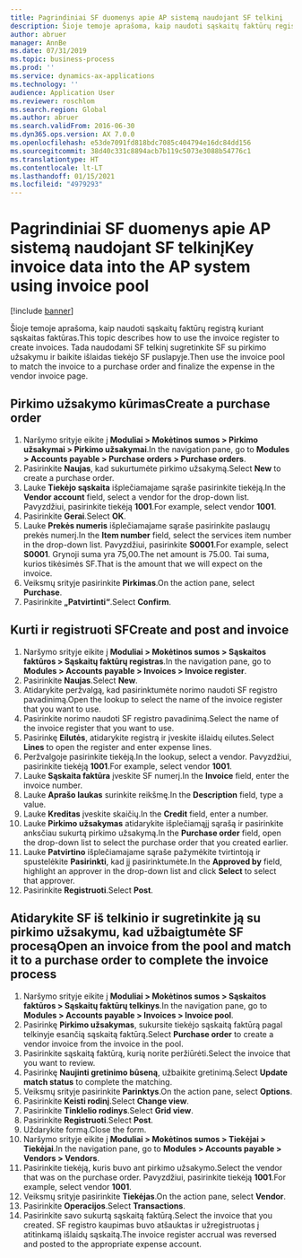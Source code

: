 ```yaml
---
title: Pagrindiniai SF duomenys apie AP sistemą naudojant SF telkinį
description: Šioje temoje aprašoma, kaip naudoti sąskaitų faktūrų registrą kuriant sąskaitas faktūras.
author: abruer
manager: AnnBe
ms.date: 07/31/2019
ms.topic: business-process
ms.prod: ''
ms.service: dynamics-ax-applications
ms.technology: ''
audience: Application User
ms.reviewer: roschlom
ms.search.region: Global
ms.author: abruer
ms.search.validFrom: 2016-06-30
ms.dyn365.ops.version: AX 7.0.0
ms.openlocfilehash: e53de7091fd818bdc7085c404794e16dc84dd156
ms.sourcegitcommit: 38d40c331c8894acb7b119c5073e3088b54776c1
ms.translationtype: HT
ms.contentlocale: lt-LT
ms.lasthandoff: 01/15/2021
ms.locfileid: "4979293"
---
```

# <a name="key-invoice-data-into-the-ap-system-using-invoice-pool"></a><span data-ttu-id="f3dfd-103">Pagrindiniai SF duomenys apie AP sistemą naudojant SF telkinį</span><span class="sxs-lookup"><span data-stu-id="f3dfd-103">Key invoice data into the AP system using invoice pool</span></span>

[!include [banner](../../includes/banner.md)]

<span data-ttu-id="f3dfd-104">Šioje temoje aprašoma, kaip naudoti sąskaitų faktūrų registrą kuriant sąskaitas faktūras.</span><span class="sxs-lookup"><span data-stu-id="f3dfd-104">This topic describes how to use the invoice register to create invoices.</span></span> <span data-ttu-id="f3dfd-105">Tada naudodami SF telkinį sugretinkite SF su pirkimo užsakymu ir baikite išlaidas tiekėjo SF puslapyje.</span><span class="sxs-lookup"><span data-stu-id="f3dfd-105">Then use the invoice pool to match the invoice to a purchase order and finalize the expense in the vendor invoice page.</span></span>


## <a name="create-a-purchase-order"></a><span data-ttu-id="f3dfd-106">Pirkimo užsakymo kūrimas</span><span class="sxs-lookup"><span data-stu-id="f3dfd-106">Create a purchase order</span></span>
1. <span data-ttu-id="f3dfd-107">Naršymo srityje eikite į **Moduliai > Mokėtinos sumos > Pirkimo užsakymai > Pirkimo užsakymai**.</span><span class="sxs-lookup"><span data-stu-id="f3dfd-107">In the navigation pane, go to **Modules > Accounts payable > Purchase orders > Purchase orders**.</span></span>
2. <span data-ttu-id="f3dfd-108">Pasirinkite **Naujas**, kad sukurtumėte pirkimo užsakymą.</span><span class="sxs-lookup"><span data-stu-id="f3dfd-108">Select **New** to create a purchase order.</span></span>
3. <span data-ttu-id="f3dfd-109">Lauke **Tiekėjo sąskaita** išplečiamajame sąraše pasirinkite tiekėją.</span><span class="sxs-lookup"><span data-stu-id="f3dfd-109">In the **Vendor account** field, select a vendor for the drop-down list.</span></span> <span data-ttu-id="f3dfd-110">Pavyzdžiui, pasirinkite tiekėją **1001**.</span><span class="sxs-lookup"><span data-stu-id="f3dfd-110">For example, select vendor **1001**.</span></span>
4. <span data-ttu-id="f3dfd-111">Pasirinkite **Gerai**.</span><span class="sxs-lookup"><span data-stu-id="f3dfd-111">Select **OK**.</span></span>
5. <span data-ttu-id="f3dfd-112">Lauke **Prekės numeris** išplečiamajame sąraše pasirinkite paslaugų prekės numerį.</span><span class="sxs-lookup"><span data-stu-id="f3dfd-112">In the **Item number** field, select the services item number in the drop-down list.</span></span> <span data-ttu-id="f3dfd-113">Pavyzdžiui, pasirinkite **S0001**.</span><span class="sxs-lookup"><span data-stu-id="f3dfd-113">For example, select **S0001**.</span></span> <span data-ttu-id="f3dfd-114">Grynoji suma yra 75,00.</span><span class="sxs-lookup"><span data-stu-id="f3dfd-114">The net amount is 75.00.</span></span>  <span data-ttu-id="f3dfd-115">Tai suma, kurios tikėsimės SF.</span><span class="sxs-lookup"><span data-stu-id="f3dfd-115">That is the amount that we will expect on the invoice.</span></span>  
6. <span data-ttu-id="f3dfd-116">Veiksmų srityje pasirinkite **Pirkimas**.</span><span class="sxs-lookup"><span data-stu-id="f3dfd-116">On the action pane, select **Purchase**.</span></span>
7. <span data-ttu-id="f3dfd-117">Pasirinkite **„Patvirtinti“**.</span><span class="sxs-lookup"><span data-stu-id="f3dfd-117">Select **Confirm**.</span></span>

## <a name="create-and-post-and-invoice"></a><span data-ttu-id="f3dfd-118">Kurti ir registruoti SF</span><span class="sxs-lookup"><span data-stu-id="f3dfd-118">Create and post and invoice</span></span>
1. <span data-ttu-id="f3dfd-119">Naršymo srityje eikite į **Moduliai > Mokėtinos sumos > Sąskaitos faktūros > Sąskaitų faktūrų registras**.</span><span class="sxs-lookup"><span data-stu-id="f3dfd-119">In the navigation pane, go to **Modules > Accounts payable > Invoices > Invoice register**.</span></span>
2. <span data-ttu-id="f3dfd-120">Pasirinkite **Naujas**.</span><span class="sxs-lookup"><span data-stu-id="f3dfd-120">Select **New**.</span></span>
3. <span data-ttu-id="f3dfd-121">Atidarykite peržvalgą, kad pasirinktumėte norimo naudoti SF registro pavadinimą.</span><span class="sxs-lookup"><span data-stu-id="f3dfd-121">Open the lookup to select the name of the invoice register that you want to use.</span></span>
4. <span data-ttu-id="f3dfd-122">Pasirinkite norimo naudoti SF registro pavadinimą.</span><span class="sxs-lookup"><span data-stu-id="f3dfd-122">Select the name of the invoice register that you want to use.</span></span>
5. <span data-ttu-id="f3dfd-123">Pasirinkę **Eilutės**, atidarykite registrą ir įveskite išlaidų eilutes.</span><span class="sxs-lookup"><span data-stu-id="f3dfd-123">Select **Lines** to open the register and enter expense lines.</span></span>
6. <span data-ttu-id="f3dfd-124">Peržvalgoje pasirinkite tiekėją.</span><span class="sxs-lookup"><span data-stu-id="f3dfd-124">In the lookup, select a vendor.</span></span> <span data-ttu-id="f3dfd-125">Pavyzdžiui, pasirinkite tiekėją **1001**.</span><span class="sxs-lookup"><span data-stu-id="f3dfd-125">For example, select vendor **1001**.</span></span>
7. <span data-ttu-id="f3dfd-126">Lauke **Sąskaita faktūra** įveskite SF numerį.</span><span class="sxs-lookup"><span data-stu-id="f3dfd-126">In the **Invoice** field, enter the invoice number.</span></span>
8. <span data-ttu-id="f3dfd-127">Lauke **Aprašo laukas** surinkite reikšmę.</span><span class="sxs-lookup"><span data-stu-id="f3dfd-127">In the **Description** field, type a value.</span></span>
9. <span data-ttu-id="f3dfd-128">Lauke **Kreditas** įveskite skaičių.</span><span class="sxs-lookup"><span data-stu-id="f3dfd-128">In the **Credit** field, enter a number.</span></span>
10. <span data-ttu-id="f3dfd-129">Lauke **Pirkimo užsakymas** atidarykite išplečiamąjį sąrašą ir pasirinkite anksčiau sukurtą pirkimo užsakymą.</span><span class="sxs-lookup"><span data-stu-id="f3dfd-129">In the **Purchase order** field, open the drop-down list to select the purchase order that you created earlier.</span></span>
11. <span data-ttu-id="f3dfd-130">Lauke **Patvirtino** išplečiamajame sąraše pažymėkite tvirtintoją ir spustelėkite **Pasirinkti**, kad jį pasirinktumėte.</span><span class="sxs-lookup"><span data-stu-id="f3dfd-130">In the **Approved by** field, highlight an approver in the drop-down list and click **Select** to select that approver.</span></span>
12. <span data-ttu-id="f3dfd-131">Pasirinkite **Registruoti**.</span><span class="sxs-lookup"><span data-stu-id="f3dfd-131">Select **Post**.</span></span>

## <a name="open-an-invoice-from-the-pool-and-match-it-to-a-purchase-order-to-complete-the-invoice-process"></a><span data-ttu-id="f3dfd-132">Atidarykite SF iš telkinio ir sugretinkite ją su pirkimo užsakymu, kad užbaigtumėte SF procesą</span><span class="sxs-lookup"><span data-stu-id="f3dfd-132">Open an invoice from the pool and match it to a purchase order to complete the invoice process</span></span>
1. <span data-ttu-id="f3dfd-133">Naršymo srityje eikite į **Moduliai > Mokėtinos sumos > Sąskaitos faktūros > Sąskaitų faktūrų telkinys**.</span><span class="sxs-lookup"><span data-stu-id="f3dfd-133">In the navigation pane, go to **Modules > Accounts payable > Invoices > Invoice pool**.</span></span>
2. <span data-ttu-id="f3dfd-134">Pasirinkę **Pirkimo užsakymas**, sukursite tiekėjo sąskaitą faktūrą pagal telkinyje esančią sąskaitą faktūrą.</span><span class="sxs-lookup"><span data-stu-id="f3dfd-134">Select **Purchase order** to create a vendor invoice from the invoice in the pool.</span></span>
3. <span data-ttu-id="f3dfd-135">Pasirinkite sąskaitą faktūrą, kurią norite peržiūrėti.</span><span class="sxs-lookup"><span data-stu-id="f3dfd-135">Select the invoice that you want to review.</span></span>
4. <span data-ttu-id="f3dfd-136">Pasirinkę **Naujinti gretinimo būseną**, užbaikite gretinimą.</span><span class="sxs-lookup"><span data-stu-id="f3dfd-136">Select **Update match status** to complete the matching.</span></span>
5. <span data-ttu-id="f3dfd-137">Veiksmų srityje pasirinkite **Parinktys**.</span><span class="sxs-lookup"><span data-stu-id="f3dfd-137">On the action pane, select **Options**.</span></span>
6. <span data-ttu-id="f3dfd-138">Pasirinkite **Keisti rodinį**.</span><span class="sxs-lookup"><span data-stu-id="f3dfd-138">Select **Change view**.</span></span>
7. <span data-ttu-id="f3dfd-139">Pasirinkite **Tinklelio rodinys**.</span><span class="sxs-lookup"><span data-stu-id="f3dfd-139">Select **Grid view**.</span></span>
8. <span data-ttu-id="f3dfd-140">Pasirinkite **Registruoti**.</span><span class="sxs-lookup"><span data-stu-id="f3dfd-140">Select **Post**.</span></span>
9. <span data-ttu-id="f3dfd-141">Uždarykite formą.</span><span class="sxs-lookup"><span data-stu-id="f3dfd-141">Close the form.</span></span>
10. <span data-ttu-id="f3dfd-142">Naršymo srityje eikite į **Moduliai > Mokėtinos sumos > Tiekėjai > Tiekėjai**.</span><span class="sxs-lookup"><span data-stu-id="f3dfd-142">In the navigation pane, go to **Modules > Accounts payable > Vendors > Vendors**.</span></span>
11. <span data-ttu-id="f3dfd-143">Pasirinkite tiekėją, kuris buvo ant pirkimo užsakymo.</span><span class="sxs-lookup"><span data-stu-id="f3dfd-143">Select the vendor that was on the purchase order.</span></span> <span data-ttu-id="f3dfd-144">Pavyzdžiui, pasirinkite tiekėją **1001**.</span><span class="sxs-lookup"><span data-stu-id="f3dfd-144">For example, select vendor **1001**.</span></span>
12. <span data-ttu-id="f3dfd-145">Veiksmų srityje pasirinkite **Tiekėjas**.</span><span class="sxs-lookup"><span data-stu-id="f3dfd-145">On the action pane, select **Vendor**.</span></span>
13. <span data-ttu-id="f3dfd-146">Pasirinkite **Operacijos**.</span><span class="sxs-lookup"><span data-stu-id="f3dfd-146">Select **Transactions**.</span></span>
14. <span data-ttu-id="f3dfd-147">Pasirinkite savo sukurtą sąskaitą faktūrą.</span><span class="sxs-lookup"><span data-stu-id="f3dfd-147">Select the invoice that you created.</span></span> <span data-ttu-id="f3dfd-148">SF registro kaupimas buvo atšauktas ir užregistruotas į atitinkamą išlaidų sąskaitą.</span><span class="sxs-lookup"><span data-stu-id="f3dfd-148">The invoice register accrual was reversed and posted to the appropriate expense account.</span></span>  

